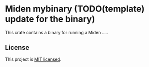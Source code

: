 # Miden mybinary (TODO(template) update for the binary)

This crate contains a binary for running a Miden .....

## License
This project is [MIT licensed](../../LICENSE).
